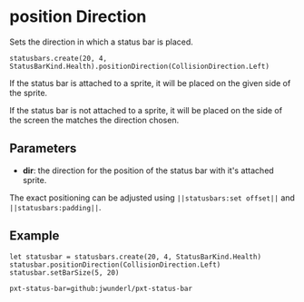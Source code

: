 # position Direction

Sets the direction in which a status bar is placed.

```sig
statusbars.create(20, 4, StatusBarKind.Health).positionDirection(CollisionDirection.Left)
```

If the status bar is attached to a sprite, it will be placed on the given side of the sprite.

If the status bar is not attached to a sprite, it will be placed on the side of the screen the matches the direction chosen.

## Parameters

* **dir**: the direction for the position of the status bar with it's attached sprite.

The exact positioning can be adjusted using ``||statusbars:set offset||`` and ``||statusbars:padding||``.

## Example

```blocks
let statusbar = statusbars.create(20, 4, StatusBarKind.Health)
statusbar.positionDirection(CollisionDirection.Left)
statusbar.setBarSize(5, 20)
```

```package
pxt-status-bar=github:jwunderl/pxt-status-bar
```
